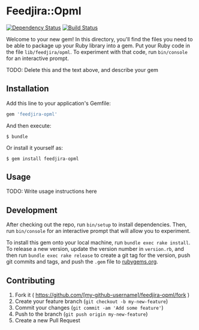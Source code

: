 # Feedjira::Opml

[![Dependency Status](https://gemnasium.com/farski/feedjira-opml.svg)](https://gemnasium.com/farski/feedjira-opml)
[![Build Status](https://travis-ci.org/farski/feedjira-opml.svg)](https://travis-ci.org/farski/feedjira-opml)

Welcome to your new gem! In this directory, you'll find the files you need to be able to package up your Ruby library into a gem. Put your Ruby code in the file `lib/feedjira/opml`. To experiment with that code, run `bin/console` for an interactive prompt.

TODO: Delete this and the text above, and describe your gem

## Installation

Add this line to your application's Gemfile:

```ruby
gem 'feedjira-opml'
```

And then execute:

    $ bundle

Or install it yourself as:

    $ gem install feedjira-opml

## Usage

TODO: Write usage instructions here

## Development

After checking out the repo, run `bin/setup` to install dependencies. Then, run `bin/console` for an interactive prompt that will allow you to experiment.

To install this gem onto your local machine, run `bundle exec rake install`. To release a new version, update the version number in `version.rb`, and then run `bundle exec rake release` to create a git tag for the version, push git commits and tags, and push the `.gem` file to [rubygems.org](https://rubygems.org).

## Contributing

1. Fork it ( https://github.com/[my-github-username]/feedjira-opml/fork )
2. Create your feature branch (`git checkout -b my-new-feature`)
3. Commit your changes (`git commit -am 'Add some feature'`)
4. Push to the branch (`git push origin my-new-feature`)
5. Create a new Pull Request
